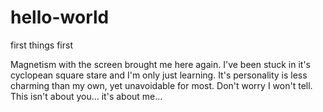 # hello-world
first things first

Magnetism with the screen brought me here again.
I've been stuck in it's cyclopean square stare and I'm only just learning.
It's personality is less charming than my own, yet unavoidable for most.
Don't worry I won't tell.
This isn't about you... it's about me...
